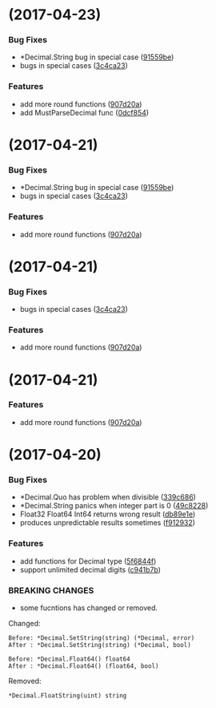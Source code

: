 <a name=""></a>
# [](https://github.com/Golang-Plus/math/compare/v1.2.0...v) (2017-04-23)


### Bug Fixes

* *Decimal.String bug in special case ([91559be](https://github.com/Golang-Plus/math/commit/91559be))
* bugs in special cases ([3c4ca23](https://github.com/Golang-Plus/math/commit/3c4ca23))


### Features

* add more round functions ([907d20a](https://github.com/Golang-Plus/math/commit/907d20a))
* add MustParseDecimal func ([0dcf854](https://github.com/Golang-Plus/math/commit/0dcf854))



<a name=""></a>
# [](https://github.com/Golang-Plus/math/compare/v1.2.0...v) (2017-04-21)


### Bug Fixes

* *Decimal.String bug in special case ([91559be](https://github.com/Golang-Plus/math/commit/91559be))
* bugs in special cases ([3c4ca23](https://github.com/Golang-Plus/math/commit/3c4ca23))


### Features

* add more round functions ([907d20a](https://github.com/Golang-Plus/math/commit/907d20a))



<a name=""></a>
# [](https://github.com/Golang-Plus/math/compare/v1.2.0...v) (2017-04-21)


### Bug Fixes

* bugs in special cases ([3c4ca23](https://github.com/Golang-Plus/math/commit/3c4ca23))


### Features

* add more round functions ([907d20a](https://github.com/Golang-Plus/math/commit/907d20a))



<a name=""></a>
# [](https://github.com/Golang-Plus/math/compare/v1.2.0...v) (2017-04-21)


### Features

* add more round functions ([907d20a](https://github.com/Golang-Plus/math/commit/907d20a))



<a name=""></a>
#  (2017-04-20)


### Bug Fixes

* *Decimal.Quo has problem when divisible ([339c686](https://github.com/Golang-Plus/math/commit/339c686))
* *Decimal.String panics when integer part is 0 ([49c8228](https://github.com/Golang-Plus/math/commit/49c8228))
* Float32 Float64 Int64 returns wrong result ([db89e1e](https://github.com/Golang-Plus/math/commit/db89e1e))
* produces unpredictable results sometimes ([f912932](https://github.com/Golang-Plus/math/commit/f912932))


### Features

* add functions for Decimal type ([5f6844f](https://github.com/Golang-Plus/math/commit/5f6844f))
* support unlimited decimal digits ([c941b7b](https://github.com/Golang-Plus/math/commit/c941b7b))


### BREAKING CHANGES

* some fucntions has changed or removed.

Changed:

    Before: *Decimal.SetString(string) (*Decimal, error)
    After : *Decimal.SetString(string) (*Decimal, bool)

    Before: *Decimal.Float64() float64
    After : *Decimal.Float64() (float64, bool)

Removed:

    *Decimal.FloatString(uint) string



